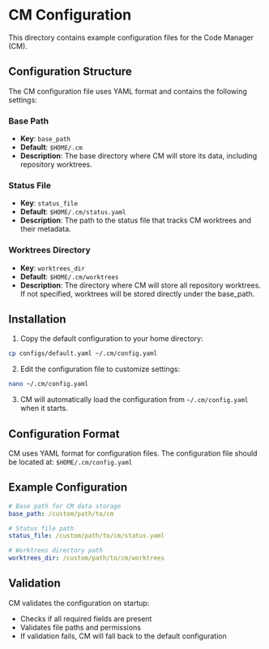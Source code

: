 # CM Configuration

This directory contains example configuration files for the Code Manager (CM).

## Configuration Structure

The CM configuration file uses YAML format and contains the following settings:

### Base Path
- **Key**: `base_path`
- **Default**: `$HOME/.cm`
- **Description**: The base directory where CM will store its data, including repository worktrees.

### Status File
- **Key**: `status_file`
- **Default**: `$HOME/.cm/status.yaml`
- **Description**: The path to the status file that tracks CM worktrees and their metadata.

### Worktrees Directory
- **Key**: `worktrees_dir`
- **Default**: `$HOME/.cm/worktrees`
- **Description**: The directory where CM will store all repository worktrees. If not specified, worktrees will be stored directly under the base_path.

## Installation

1. Copy the default configuration to your home directory:
```bash
cp configs/default.yaml ~/.cm/config.yaml
```

2. Edit the configuration file to customize settings:
```bash
nano ~/.cm/config.yaml
```

3. CM will automatically load the configuration from `~/.cm/config.yaml` when it starts.

## Configuration Format

CM uses YAML format for configuration files. The configuration file should be located at:
`$HOME/.cm/config.yaml`

## Example Configuration

```yaml
# Base path for CM data storage
base_path: /custom/path/to/cm

# Status file path
status_file: /custom/path/to/cm/status.yaml

# Worktrees directory path
worktrees_dir: /custom/path/to/cm/worktrees
```

## Validation

CM validates the configuration on startup:
- Checks if all required fields are present
- Validates file paths and permissions
- If validation fails, CM will fall back to the default configuration
